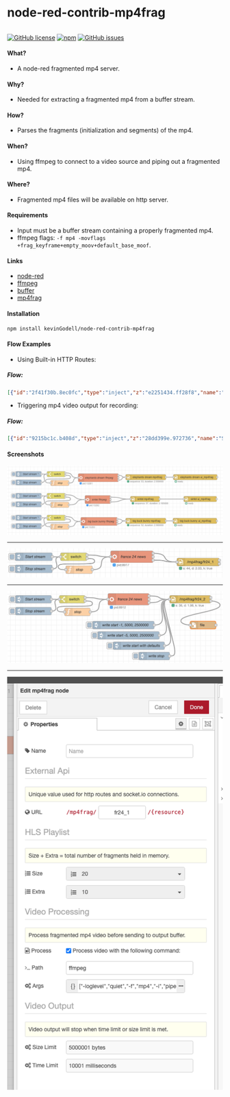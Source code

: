 # node-red-contrib-mp4frag
######
[![GitHub license](https://img.shields.io/badge/license-MIT-brightgreen.svg)](https://raw.githubusercontent.com/kevinGodell/node-red-contrib-mp4frag/master/LICENSE?token=ABOPHYQ73XPHMEGBSABCDJK7IKRQO)
[![npm](https://img.shields.io/npm/dt/node-red-contrib-mp4frag.svg?style=flat-square)](https://www.npmjs.com/package/node-red-contrib-mp4frag)
[![GitHub issues](https://img.shields.io/github/issues/kevinGodell/node-red-contrib-mp4frag.svg)](https://github.com/kevinGodell/node-red-contrib-mp4frag/issues)
#### What?
- A node-red fragmented mp4 server.
#### Why?
- Needed for extracting a fragmented mp4 from a buffer stream.
#### How?
- Parses the fragments (initialization and segments) of the mp4.
#### When?
- Using ffmpeg to connect to a video source and piping out a fragmented mp4.
#### Where?
- Fragmented mp4 files will be available on http server.
#### Requirements
- Input must be a buffer stream containing a properly fragmented mp4.
- ffmpeg flags: `-f mp4 -movflags +frag_keyframe+empty_moov+default_base_moof`.
#### Links
- [node-red](https://nodered.org/)
- [ffmpeg](https://ffmpeg.org/)
- [buffer](https://nodejs.org/api/buffer.html)
- [mp4frag](https://www.npmjs.com/package/mp4frag)
#### Installation
```
npm install kevinGodell/node-red-contrib-mp4frag
```
#### Flow Examples
- Using Built-in HTTP Routes:
##### Flow:
```json
[{"id":"2f41f30b.8ec0fc","type":"inject","z":"e2251434.ff28f8","name":"Start stream","props":[{"p":"payload"}],"repeat":"","crontab":"","once":false,"onceDelay":"1","topic":"","payload":"true","payloadType":"bool","x":110,"y":120,"wires":[["912efe6e.23585"]]},{"id":"912efe6e.23585","type":"switch","z":"e2251434.ff28f8","name":"","property":"payload","propertyType":"msg","rules":[{"t":"true"},{"t":"false"}],"checkall":"true","repair":false,"outputs":2,"x":261,"y":120,"wires":[["95995258.5666f"],["5b1456bf.ecdd98"]]},{"id":"95995258.5666f","type":"exec","z":"e2251434.ff28f8","command":"ffmpeg -re -i http://f24hls-i.akamaihd.net/hls/live/221147/F24_EN_HI_HLS/master_2000.m3u8 -c:v copy -c:a aac -f mp4 -movflags +frag_keyframe+empty_moov+default_base_moof pipe:1","addpay":false,"append":"","useSpawn":"true","timer":"","oldrc":false,"name":"france 24 news","x":480,"y":120,"wires":[["a5d849e1.2b3bb8"],[],["a5d849e1.2b3bb8"]]},{"id":"5b1456bf.ecdd98","type":"function","z":"e2251434.ff28f8","name":"stop","func":"msg = {\n kill:'SIGHUP',\n payload : 'SIGHUP' \n}\n\nreturn msg;","outputs":1,"noerr":0,"initialize":"","finalize":"","x":281,"y":169,"wires":[["95995258.5666f"]]},{"id":"ea4bf81.4513b08","type":"inject","z":"e2251434.ff28f8","name":"Stop stream","props":[{"p":"payload"}],"repeat":"","crontab":"","once":false,"onceDelay":0.1,"topic":"","payload":"false","payloadType":"bool","x":110,"y":166,"wires":[["912efe6e.23585"]]},{"id":"a5d849e1.2b3bb8","type":"mp4frag","z":"e2251434.ff28f8","name":"","migrate":1e-9,"hlsPlaylistSize":"20","hlsPlaylistExtra":"10","basePath":"fr24_1","processVideo":true,"commandPath":"ffmpeg","commandArgs":"[\"-loglevel\",\"quiet\",\"-f\",\"mp4\",\"-i\",\"pipe:0\",\"-f\",\"mp4\",\"-c\",\"copy\",\"-movflags\",\"+faststart+empty_moov\",\"-t\",\"60\",\"-fs\",\"8000000\",\"pipe:1\"]","x":730,"y":140,"wires":[[],[]]}]
```
- Triggering mp4 video output for recording:
##### Flow:
```json
[{"id":"9215bc1c.b408d","type":"inject","z":"28dd399e.972736","name":"Start stream","props":[{"p":"payload"}],"repeat":"","crontab":"","once":false,"onceDelay":"1","topic":"","payload":"true","payloadType":"bool","x":110,"y":100,"wires":[["f001af15.29445"]]},{"id":"f001af15.29445","type":"switch","z":"28dd399e.972736","name":"","property":"payload","propertyType":"msg","rules":[{"t":"true"},{"t":"false"}],"checkall":"true","repair":false,"outputs":2,"x":261,"y":100,"wires":[["40073444.e625bc"],["a1330022.ca53c"]]},{"id":"40073444.e625bc","type":"exec","z":"28dd399e.972736","command":"ffmpeg -re -i http://f24hls-i.akamaihd.net/hls/live/221147/F24_EN_HI_HLS/master_2000.m3u8 -c:v copy -c:a aac -f mp4 -movflags +frag_keyframe+empty_moov+default_base_moof pipe:1","addpay":false,"append":"","useSpawn":"true","timer":"","oldrc":false,"name":"france 24 news","x":480,"y":100,"wires":[["1d68b87a.0fefc8"],[],["1d68b87a.0fefc8"]]},{"id":"a1330022.ca53c","type":"function","z":"28dd399e.972736","name":"stop","func":"msg = {\n kill:'SIGHUP',\n payload : 'SIGHUP' \n}\n\nreturn msg;","outputs":1,"noerr":0,"initialize":"","finalize":"","x":281,"y":149,"wires":[["40073444.e625bc"]]},{"id":"80cd04c4.71b318","type":"inject","z":"28dd399e.972736","name":"Stop stream","props":[{"p":"payload"}],"repeat":"","crontab":"","once":false,"onceDelay":0.1,"topic":"","payload":"false","payloadType":"bool","x":110,"y":146,"wires":[["f001af15.29445"]]},{"id":"1d68b87a.0fefc8","type":"mp4frag","z":"28dd399e.972736","name":"","migrate":1e-9,"hlsPlaylistSize":"20","hlsPlaylistExtra":"10","basePath":"fr24_2","processVideo":true,"commandPath":"ffmpeg","commandArgs":"[\"-loglevel\",\"quiet\",\"-f\",\"mp4\",\"-i\",\"pipe:0\",\"-f\",\"mp4\",\"-c\",\"copy\",\"-movflags\",\"+faststart+empty_moov\",\"-t\",\"60\",\"-fs\",\"8000000\",\"pipe:1\"]","x":730,"y":120,"wires":[[],["ea3f12ef.4b81f"]]},{"id":"ea3f12ef.4b81f","type":"file","z":"28dd399e.972736","name":"","filename":"","appendNewline":false,"createDir":false,"overwriteFile":"false","encoding":"none","x":810,"y":260,"wires":[[]]},{"id":"d602be42.d4dbc","type":"inject","z":"28dd399e.972736","name":"write start -1, 5000, 2500000","props":[{"p":"action","v":"{\"subject\":\"write\",\"command\":\"start\",\"keyframe\":-1,\"timeLimit\":5000,\"sizeLimit\":2500000}","vt":"json"}],"repeat":"","crontab":"","once":false,"onceDelay":0.1,"topic":"","payloadType":"str","x":460,"y":200,"wires":[["1d68b87a.0fefc8"]]},{"id":"a1640b3b.120f68","type":"inject","z":"28dd399e.972736","name":"write start -5, 5000, 2500000","props":[{"p":"action","v":"{\"subject\":\"write\",\"command\":\"start\",\"keyframe\":-5,\"timeLimit\":5000,\"sizeLimit\":2500000}","vt":"json"}],"repeat":"","crontab":"","once":false,"onceDelay":0.1,"topic":"","x":480,"y":240,"wires":[["1d68b87a.0fefc8"]]},{"id":"a965e1bc.5d78d","type":"inject","z":"28dd399e.972736","name":"write start with defaults","props":[{"p":"action","v":"{\"subject\":\"write\",\"command\":\"start\"}","vt":"json"}],"repeat":"","crontab":"","once":false,"onceDelay":0.1,"topic":"","x":520,"y":280,"wires":[["1d68b87a.0fefc8"]]},{"id":"b7066f7e.57fd3","type":"inject","z":"28dd399e.972736","name":"write stop","props":[{"p":"action","v":"{\"subject\":\"write\",\"command\":\"stop\"}","vt":"json"}],"repeat":"","crontab":"","once":false,"onceDelay":0.1,"topic":"","payloadType":"str","x":580,"y":320,"wires":[["1d68b87a.0fefc8"]]}]
```

#### Screenshots
![mp4frag flow_1](https://raw.githubusercontent.com/kevinGodell/node-red-contrib-mp4frag/recorder/screenshots/mp4frag_flow_1.png)

---

![mp4frag flow_2](https://raw.githubusercontent.com/kevinGodell/node-red-contrib-mp4frag/recorder/screenshots/mp4frag_flow_2.png)

---

![mp4frag flow_3](https://raw.githubusercontent.com/kevinGodell/node-red-contrib-mp4frag/recorder/screenshots/mp4frag_flow_3.png)

---

![mp4frag settings_1](https://raw.githubusercontent.com/kevinGodell/node-red-contrib-mp4frag/recorder/screenshots/mp4frag_settings_1.png)

